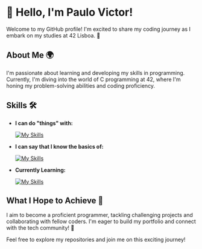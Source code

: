 # 👋 Hello, I'm Paulo Victor!

Welcome to my GitHub profile! I'm excited to share my coding journey as I embark on my studies at 42 Lisboa. 🌟

## About Me 🌍

I'm passionate about learning and developing my skills in programming. Currently, I'm diving into the world of C programming at 42, where I'm honing my problem-solving abilities and coding proficiency. 

## Skills 🛠️

- **I can do "things" with:**
  
  [![My Skills](https://skillicons.dev/icons?i=js,html,css)](https://skillicons.dev)

- **I can say that I know the basics of:**

  [![My Skills](https://skillicons.dev/icons?i=react,ts)](https://skillicons.dev)
  
- **Currently Learning:**
  
  [![My Skills](https://skillicons.dev/icons?i=c)](https://skillicons.dev)

## What I Hope to Achieve 🎯

I aim to become a proficient programmer, tackling challenging projects and collaborating with fellow coders. I'm eager to build my portfolio and connect with the tech community! 🤝

Feel free to explore my repositories and join me on this exciting journey!

